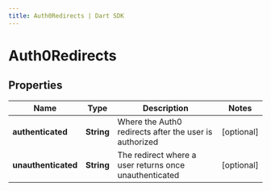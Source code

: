 ```yaml
---
title: Auth0Redirects | Dart SDK
---
```


# Auth0Redirects

## Properties
Name | Type | Description | Notes
------------ | ------------- | ------------- | -------------
**authenticated** | **String** | Where the Auth0 redirects after the user is authorized | [optional] 
**unauthenticated** | **String** | The redirect where a user returns once unauthenticated | [optional] 


